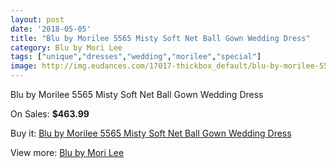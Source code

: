 ```yaml
---
layout: post
date: '2018-05-05'
title: "Blu by Morilee 5565 Misty Soft Net Ball Gown Wedding Dress"
category: Blu by Mori Lee
tags: ["unique","dresses","wedding","morilee","special"]
image: http://img.eudances.com/17017-thickbox_default/blu-by-morilee-5565-misty-soft-net-ball-gown-wedding-dress.jpg
---
```

Blu by Morilee 5565 Misty Soft Net Ball Gown Wedding Dress

On Sales: **$463.99**
<a href="https://www.eudances.com/en/blu-by-mori-lee/4982-blu-by-morilee-5565-misty-soft-net-ball-gown-wedding-dress.html"><amp-img layout="responsive" width="600" height="600" src="//img.eudances.com/17017-thickbox_default/blu-by-morilee-5565-misty-soft-net-ball-gown-wedding-dress.jpg" alt="Blu by Morilee 5565 Misty Soft Net Ball Gown Wedding Dress 0" /></a>
<a href="https://www.eudances.com/en/blu-by-mori-lee/4982-blu-by-morilee-5565-misty-soft-net-ball-gown-wedding-dress.html"><amp-img layout="responsive" width="600" height="600" src="//img.eudances.com/17021-thickbox_default/blu-by-morilee-5565-misty-soft-net-ball-gown-wedding-dress.jpg" alt="Blu by Morilee 5565 Misty Soft Net Ball Gown Wedding Dress 1" /></a>
<a href="https://www.eudances.com/en/blu-by-mori-lee/4982-blu-by-morilee-5565-misty-soft-net-ball-gown-wedding-dress.html"><amp-img layout="responsive" width="600" height="600" src="//img.eudances.com/17020-thickbox_default/blu-by-morilee-5565-misty-soft-net-ball-gown-wedding-dress.jpg" alt="Blu by Morilee 5565 Misty Soft Net Ball Gown Wedding Dress 2" /></a>
<a href="https://www.eudances.com/en/blu-by-mori-lee/4982-blu-by-morilee-5565-misty-soft-net-ball-gown-wedding-dress.html"><amp-img layout="responsive" width="600" height="600" src="//img.eudances.com/17019-thickbox_default/blu-by-morilee-5565-misty-soft-net-ball-gown-wedding-dress.jpg" alt="Blu by Morilee 5565 Misty Soft Net Ball Gown Wedding Dress 3" /></a>
<a href="https://www.eudances.com/en/blu-by-mori-lee/4982-blu-by-morilee-5565-misty-soft-net-ball-gown-wedding-dress.html"><amp-img layout="responsive" width="600" height="600" src="//img.eudances.com/17018-thickbox_default/blu-by-morilee-5565-misty-soft-net-ball-gown-wedding-dress.jpg" alt="Blu by Morilee 5565 Misty Soft Net Ball Gown Wedding Dress 4" /></a>

Buy it: [Blu by Morilee 5565 Misty Soft Net Ball Gown Wedding Dress](https://www.eudances.com/en/blu-by-mori-lee/4982-blu-by-morilee-5565-misty-soft-net-ball-gown-wedding-dress.html "Blu by Morilee 5565 Misty Soft Net Ball Gown Wedding Dress")

View more: [Blu by Mori Lee](https://www.eudances.com/en/39-blu-by-mori-lee "Blu by Mori Lee")